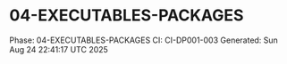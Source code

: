 # 04-EXECUTABLES-PACKAGES
Phase: 04-EXECUTABLES-PACKAGES
CI: CI-DP001-003
Generated: Sun Aug 24 22:41:17 UTC 2025
